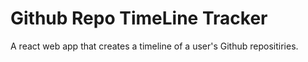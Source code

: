 # Github Repo TimeLine Tracker

A react web app that creates a timeline of a user's Github repositiries.
